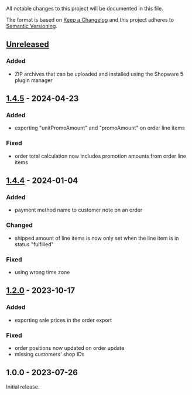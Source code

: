 
All notable changes to this project will be documented in this file.

The format is based on [Keep a Changelog](http://keepachangelog.com/) and this project adheres to [Semantic Versioning](http://semver.org/).

## [Unreleased]
### Added
- ZIP archives that can be uploaded and installed using the Shopware 5 plugin manager

## [1.4.5] - 2024-04-23
### Added
- exporting "unitPromoAmount" and "promoAmount" on order line items

### Fixed
- order total calculation now includes promotion amounts from order line items

## [1.4.4] - 2024-01-04
### Added
- payment method name to customer note on an order

### Changed
- shipped amount of line items is now only set when the line item is in status "fulfilled"

### Fixed
- using wrong time zone

## [1.2.0] - 2023-10-17
### Added
- exporting sale prices in the order export

### Fixed
- order positions now updated on order update
- missing customers' shop IDs

## 1.0.0 - 2023-07-26
Initial release.

[Unreleased]: https://github.com/shopgate/omni-shopware5-ship-from-store/compare/1.4.5...HEAD
[1.4.5]: https://github.com/shopgate/omni-shopware5-ship-from-store/compare/b6110598...1.4.5
[1.4.4]: https://github.com/shopgate/omni-shopware5-ship-from-store/compare/44320df4...b6110598
[1.2.0]: https://github.com/shopgate/omni-shopware5-ship-from-store/compare/a4571767...44320df4
